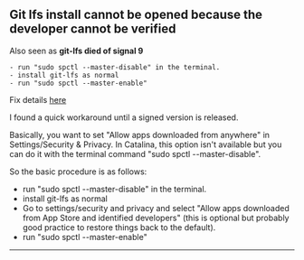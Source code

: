 ## Git lfs install cannot be opened because the developer cannot be verified
Also seen as **git-lfs died of signal 9**

```
- run "sudo spctl --master-disable" in the terminal.
- install git-lfs as normal
- run "sudo spctl --master-enable"
```

Fix details [here](https://github.com/git-lfs/git-lfs/issues/3714) 

I found a quick workaround until a signed version is released.

Basically, you want to set "Allow apps downloaded from anywhere" in Settings/Security & Privacy. In Catalina, this option isn't available but you can do it with the terminal command "sudo spctl --master-disable".

So the basic procedure is as follows:

- run "sudo spctl --master-disable" in the terminal.
- install git-lfs as normal
- Go to settings/security and privacy and select "Allow apps downloaded from App Store and identified developers" (this is optional but probably good practice to restore things back to the default).
- run "sudo spctl --master-enable"

---------